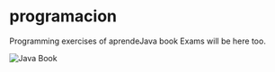 # programacion

Programming exercises of aprendeJava book
Exams will be here too.

![Java Book](https://d2sofvawe08yqg.cloudfront.net/aprendejava/hero?1567530875)
